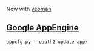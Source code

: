 Now with [yeoman](http://http://yeoman.io/)

[Google AppEngine](https://developers.google.com/appengine/)
------------------
    appcfg.py --oauth2 update app/